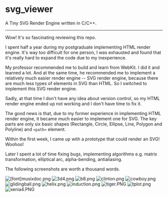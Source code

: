 svg_viewer
==========

A Tiny SVG Render Engine written in C/C++.


---

Wow! It's so fascinating reviewing this repo.

I spent half a year during my postgraduate implementing HTML render engine. It's way too difficult for one person, I was exhausted and found that it's really hard to expand the code due to my inexperience.

My professor recommended me to build and learn from WebKit. I did it and learned a lot. And at the same time, he recommended me to implement a relatively much easier render engine -- SVG render engine, because there are much less types of elements in SVG than HTML. So I switched to implement this SVG render engine.

Sadly, at that time I don't have any idea about version control, so my HTML render engine ended up not working and I don't have time to fix it.

The good news is that, due to my former experience in implementing HTML render engine, it became much easier to implement one for SVG. The key parts are only six basic shapes (Rectangle, Circle, Ellipse, Line, Polygon and Polyline) and `<path>` element.

Within the first week, I came up with a prototype that could render an SVG! Woohoo!

Later I spent a lot of time fixing bugs, implementing algorithms e.g. matrix transformation, elliptical arc, alpha-bending, antialiasing.

The following screenshots are worth a thousand words.

![[font]musixdoc.png](https://raw.githubusercontent.com/lzl124631x/svg_viewer/master/screenshots/[font]musixdoc.png)
![3d4.png](https://raw.githubusercontent.com/lzl124631x/svg_viewer/master/screenshots/3d4.png)
![b8.png](https://raw.githubusercontent.com/lzl124631x/svg_viewer/master/screenshots/b8.png)
![clinton.png](https://raw.githubusercontent.com/lzl124631x/svg_viewer/master/screenshots/clinton.png)
![cowboy.png](https://raw.githubusercontent.com/lzl124631x/svg_viewer/master/screenshots/cowboy.png)
![glidingball.png](https://raw.githubusercontent.com/lzl124631x/svg_viewer/master/screenshots/glidingball.png)
![helix.png](https://raw.githubusercontent.com/lzl124631x/svg_viewer/master/screenshots/helix.png)
![induction.png](https://raw.githubusercontent.com/lzl124631x/svg_viewer/master/screenshots/induction.png)
![tiger.PNG](https://raw.githubusercontent.com/lzl124631x/svg_viewer/master/screenshots/tiger.PNG)
![tplot.png](https://raw.githubusercontent.com/lzl124631x/svg_viewer/master/screenshots/tplot.png)
![xenia4.PNG](https://raw.githubusercontent.com/lzl124631x/svg_viewer/master/screenshots/xenia4.PNG)
